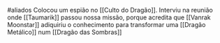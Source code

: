 #aliados 
Colocou um espião no [[Culto do Dragão]].
Interviu na reunião onde [[Taumarik]] passou nossa missão, porque acredita que [[Vanrak Moonstar]] adiquiriu o conhecimento para transformar uma [[Dragão Metálico]] num [[Dragão das Sombras]]
